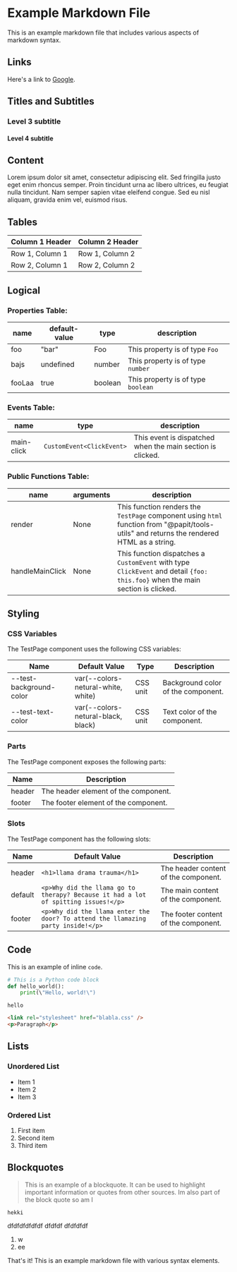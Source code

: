 # Example Markdown File

This is an example markdown file that includes various aspects of markdown syntax.

## Links

Here's a link to [Google](https://www.google.com).

## Titles and Subtitles

### Level 3 subtitle
#### Level 4 subtitle

## Content

Lorem ipsum dolor sit amet, consectetur adipiscing elit. Sed fringilla justo eget enim rhoncus semper. Proin tincidunt urna ac libero ultrices, eu feugiat nulla tincidunt. Nam semper sapien vitae eleifend congue. Sed eu nisl aliquam, gravida enim vel, euismod risus. 

## Tables

| Column 1 Header | Column 2 Header |
| --- | --- |
| Row 1, Column 1 | Row 1, Column 2 |
| Row 2, Column 1 | Row 2, Column 2 |


## Logical 

### Properties Table:
| name   | default-value | type     | description                          |
|--------|---------------|----------|--------------------------------------|
| foo    | "bar"         | Foo      | This property is of type `Foo`       |
| bajs   | undefined     | number   | This property is of type `number`    |
| fooLaa | true          | boolean  | This property is of type `boolean`   |

### Events Table:
| name       | type                    | description                                                          |
|------------|-------------------------|----------------------------------------------------------------------|
| main-click | `CustomEvent<ClickEvent>` | This event is dispatched when the main section is clicked.           |

### Public Functions Table:
| name         | arguments                                     | description                                                                                                                         |
|--------------|------------------------------------------------|-------------------------------------------------------------------------------------------------------------------------------------|
| render       | None                                           | This function renders the `TestPage` component using `html` function from "@papit/tools-utils" and returns the rendered HTML as a string. |
| handleMainClick | None                                           | This function dispatches a `CustomEvent` with type `ClickEvent` and detail `{foo: this.foo}` when the main section is clicked.          |


## Styling

### CSS Variables

The TestPage component uses the following CSS variables:

| Name | Default Value | Type | Description |
|------|---------------|------|-------------|
| --test-background-color | var(--colors-netural-white, white) | CSS unit | Background color of the component. |
| --test-text-color | var(--colors-netural-black, black) | CSS unit | Text color of the component. |

### Parts

The TestPage component exposes the following parts:

| Name | Description |
|------|-------------|
| header | The header element of the component. |
| footer | The footer element of the component. |

### Slots

The TestPage component has the following slots:

| Name | Default Value | Description |
|------|---------------|-------------|
| header | `<h1>llama drama trauma</h1>` | The header content of the component. |
| default | `<p>Why did the llama go to therapy? Because it had a lot of spitting issues!</p>` | The main content of the component. |
| footer | `<p>Why did the llama enter the door? To attend the llamazing party inside!</p>` | The footer content of the component. |


## Code

This is an example of inline `code`.

```python
# This is a Python code block
def hello_world():
    print(\"Hello, world!\")
```

```hello```

```html 
<link rel="stylesheet" href="blabla.css" />
<p>Paragraph</p>
```

## Lists

### Unordered List

- Item 1
- Item 2
- Item 3

### Ordered List

1. First item
2. Second item
3. Third item

## Blockquotes

> This is an example of a blockquote. It can be used to highlight important information or quotes from other sources.
Im also part of the block quote
so am I

```
hekki
```

dfdfdfdfdfdf
dfdfdf
dfdfdfdf
1. w
2. ee


That's it! This is an example markdown file with various syntax elements.
